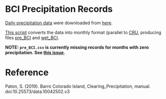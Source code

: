 # BCI Precipitation Records

[Daily precipitation data](https://github.com/forestgeo/Climate/tree/master/Climate_Data/Met_Stations/BCI/El_Claro_precip_starting_1929/20180168_bci_manual_cl_ra) were downloaded from [here](https://smithsonian.figshare.com/articles/Barro_Colorado_Island_Clearing_Precipitation_manual/10042502). 

[This script](https://github.com/forestgeo/Climate/blob/master/Climate_Data/Met_Stations/BCI/El_Claro_precip_starting_1929/BCI_pet_data.R) converts the data into  monthly format (parallel to [CRU](https://github.com/forestgeo/Climate/tree/master/Climate_Data/CRU), producing files [pre_BCI](https://github.com/forestgeo/Climate/blob/master/Climate_Data/Met_Stations/BCI/El_Claro_precip_starting_1929/pre_BCI.csv) and [wet_BCI](https://github.com/forestgeo/Climate/blob/master/Climate_Data/Met_Stations/BCI/El_Claro_precip_starting_1929/wet_BCI.csv).

**NOTE: `pre_BCI.csv` is currently missing records for months with zero precipitation. See [this issue](https://github.com/forestgeo/Climate/issues/42).**

# Reference
Paton, S. (2019). Barro Colorado Island, Clearing_Precipitation, manual. doi:10.25573/data.10042502.v3
